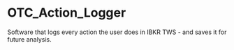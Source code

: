 # OTC_Action_Logger
Software that logs every action the user does in IBKR TWS - and saves it for future analysis.
